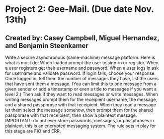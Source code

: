 # Project 2: Gee-Mail. (Due date Nov. 13th)
## Created by: Casey Campbell, Miguel Hernandez, and Benjamin Steenkamer

Write a secure asynchronous (same-machine) message platform. Here is what is must do: When loaded prompt the user to sign-in or register.
When a user registers get their username and password. When a user logs in ask for username and validate password. If login fails, choose your response. Once logged in, tell them
the number of messages they have, list the users that have sent them a message. (You can limit this to one message from a given sender or add a timestamp or even a title to messages
if you want a level 2.) Then ask if they want to read messages or write messages. When writing messages prompt them for the receipient username, the message, and a shared passphrase
with that receipient. When they read a message let them select the message somehow, then prompt them for the shared passphrase with that receipient, then show a plaintext message.
IMPORTANT: do not ever store passwords, messages, or passphrases in plaintext, this is an encrypted messaging system. The rule sets in play for this stage are FIO and ERR.